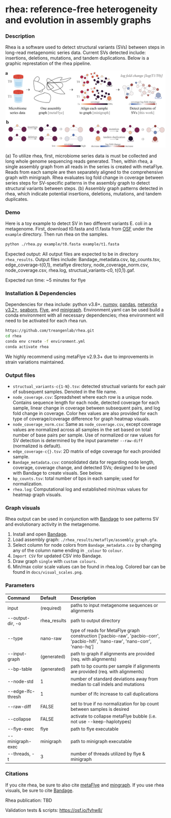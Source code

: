 # rhea: reference-free heterogeneity and evolution in assembly graphs

### Description

Rhea is a software used to detect structural variants (SVs) between steps in long-read metagenomic series data. Current 
SVs detected include: insertions, deletions, mutations, and tandem duplications. Below is a graphic represtation of the rhea pipeline.

<p align="center">
  <img src="./docs/pipeline.png" alt="pipeline_image"/>
</p>
(a) To utilize rhea, first, microbiome series data is must be collected and long whole genome sequencing reads generated. 
Then, within rhea, a single assembly graph from all reads in the series is created with metaFlye. 
Reads from each sample are then separately aligned to the comprehensive graph with minigraph. 
Rhea evaluates log fold change in coverage between series steps for SV-specific patterns in the assembly graph to 
detect structural variants between steps. 
(b) Assembly graph patterns detected in rhea, which indicate potential insertions, deletions, mutations, and tandem duplicates. 

### Demo

Here is a toy example to detect SV in two different variants E. coli in a metagenome.
First, download t0.fasta and t1.fasta from [OSF](https://osf.io/fvhw8/) under the `example` directory. 
Then run rhea on the samples.

```bash
python ./rhea.py example/t0.fasta example/t1.fasta
```

Expected output: All output files are expected to be in directory `rhea_results`.
Output files include: Bandage_metadata.csv, bp_counts.tsv, edge_coverage-t{0,1}, metaflye directory, node_coverage_norm.csv, 
node_coverage.csv, rhea.log, structual_variants-c0, t{0,1}.gaf.

Expected run time: ~5 minutes for flye

### Installation & Dependencies
Dependencies for rhea include: python v3.8+, [numpy](https://numpy.org/), [pandas](https://pandas.pydata.org/), 
[networkx v3.2+](https://networkx.org/), [seaborn](https://seaborn.pydata.org/), 
[Flye](https://github.com/fenderglass/Flye), and [minigraph](https://github.com/lh3/minigraph).
Environment.yaml can be used build a conda environment with all necessary dependencies; 
rhea environment will need to be activated for each rhea run.

```bash
https://github.com/treangenlab/rhea.git
cd rhea
conda env create -f environment.yml
conda activate rhea
```
We highly recommend using metaFlye v2.9.3+ due to improvements in strain variations maintained.

### Output files
 - `structual_variants-c{1-N}.tsv`: detected structual variants for each pair of subsequent samples. Denoted in the file name.
 - `node_coverage.csv`: Spreadsheet where each row is a unique node. Contains sequence length for each node, 
 detected coverage for each sample, linear change in coverage between subsequent pairs, and log fold change in 
 coverage. Color hex values are also provided for each type of coverage/coverage difference for graph heatmap visuals.
 - `node_coverage_norm.csv`: Same as `node_coverage.csv`, except coverage values are normalized across all samples in the 
   set based on total number of base pairs per sample. Use of normalized or raw values for SV detection
   is determined by the input parameter `--raw-diff` (normalized is default).
 - `edge_coverage-c{}.tsv`: 2D matrix of edge coverage for each provided sample.
 - `Bandage_metadata.csv`: consolidated data for regarding node length, coverage, coverage change, and detected SVs;
  designed to be used with Bandage to create visuals. See below.
 - `bp_counts.tsv`: total number of bps in each sample; used for normalization.
 - `rhea.log`: Computational log and established min/max values for heatmap graph visuals.

### Graph visuals 

Rhea output can be used in conjunction with [Bandage](https://rrwick.github.io/Bandage/) to see patterns SV and evolutionary activity in the metagenome.
1. Install and open [Bandage](https://rrwick.github.io/Bandage/).
2. Load assembly graph: `./rhea_results/metaflye/assembly_graph.gfa`.
3. Select column for node colors from `Bandage_metadata.csv` by changing
 any of the column name ending in `_colour` to `colour`.
4. `Import CSV` for updated CSV into Bandage.
5. Draw graph `single` with `custom colours`.
6. Min/max color scale values can be found in rhea.log. Colored bar can be found in `docs/visual_scales.png`.

### Parameters

| Command	| Default	| Description	|
| :-------  | :----- | :-------- | 
|input | (required)	| paths to input metagenome sequences or alignments|
|--output-dir, -o | rhea_results | path to output directory |
|--type | nano-raw | type of reads for MetaFlye graph construction ['pacbio-raw', 'pacbio-corr', 'pacbio-hifi', 'nano-raw', 'nano-corr', 'nano-hq'] |
|--input-graph | (generated) | path to graph if alignments are provided (req. with alignments)|
|--bp-table | (generated)	| path to bp counts per sample if alignments are provided (req. with alignments)|
|--node-std | 1	| number of standard deviations away from median to call indels and mutations|
|--edge-lfc-thresh | 1	| number of lfc increase to call duplications |
|--raw-diff | FALSE | set to true if no normalization for bp count between samples is desired |
|--collapse | FALSE | activate to collapse metaFlye bubble (i.e. not use --keep-haplotypes) |
|--flye-exec | flye	| path to flye executable |
|--minigraph-exec | minigraph | path to minigraph executable |
|--threads, -t | 3| number of threads utilized by flye & minigraph|


### Citations
If you cite rhea, be sure to also cite [metaFlye](https://www.nature.com/articles/s41592-020-00971-x) and 
[mingraph](https://genomebiology.biomedcentral.com/articles/10.1186/s13059-020-02168-z).
If you use rhea visuals, be sure to cite [Bandage](https://academic.oup.com/bioinformatics/article/31/20/3350/196114).

Rhea publication: TBD

Validation tests & scripts: https://osf.io/fvhw8/

